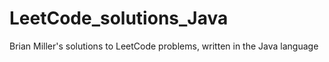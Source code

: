 # LeetCode_solutions_Java
Brian Miller's solutions to LeetCode problems, written in the Java language
